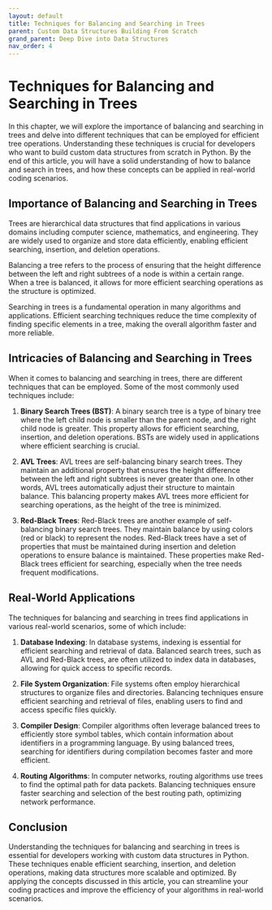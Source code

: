 ```yaml
---
layout: default
title: Techniques for Balancing and Searching in Trees
parent: Custom Data Structures Building From Scratch
grand_parent: Deep Dive into Data Structures
nav_order: 4
---
```

# Techniques for Balancing and Searching in Trees

In this chapter, we will explore the importance of balancing and searching in trees and delve into different techniques that can be employed for efficient tree operations. Understanding these techniques is crucial for developers who want to build custom data structures from scratch in Python. By the end of this article, you will have a solid understanding of how to balance and search in trees, and how these concepts can be applied in real-world coding scenarios.

## Importance of Balancing and Searching in Trees

Trees are hierarchical data structures that find applications in various domains including computer science, mathematics, and engineering. They are widely used to organize and store data efficiently, enabling efficient searching, insertion, and deletion operations.

Balancing a tree refers to the process of ensuring that the height difference between the left and right subtrees of a node is within a certain range. When a tree is balanced, it allows for more efficient searching operations as the structure is optimized.

Searching in trees is a fundamental operation in many algorithms and applications. Efficient searching techniques reduce the time complexity of finding specific elements in a tree, making the overall algorithm faster and more reliable.

## Intricacies of Balancing and Searching in Trees

When it comes to balancing and searching in trees, there are different techniques that can be employed. Some of the most commonly used techniques include:

1. **Binary Search Trees (BST)**: A binary search tree is a type of binary tree where the left child node is smaller than the parent node, and the right child node is greater. This property allows for efficient searching, insertion, and deletion operations. BSTs are widely used in applications where efficient searching is crucial.

2. **AVL Trees**: AVL trees are self-balancing binary search trees. They maintain an additional property that ensures the height difference between the left and right subtrees is never greater than one. In other words, AVL trees automatically adjust their structure to maintain balance. This balancing property makes AVL trees more efficient for searching operations, as the height of the tree is minimized.

3. **Red-Black Trees**: Red-Black trees are another example of self-balancing binary search trees. They maintain balance by using colors (red or black) to represent the nodes. Red-Black trees have a set of properties that must be maintained during insertion and deletion operations to ensure balance is maintained. These properties make Red-Black trees efficient for searching, especially when the tree needs frequent modifications.

## Real-World Applications

The techniques for balancing and searching in trees find applications in various real-world scenarios, some of which include:

1. **Database Indexing**: In database systems, indexing is essential for efficient searching and retrieval of data. Balanced search trees, such as AVL and Red-Black trees, are often utilized to index data in databases, allowing for quick access to specific records.

2. **File System Organization**: File systems often employ hierarchical structures to organize files and directories. Balancing techniques ensure efficient searching and retrieval of files, enabling users to find and access specific files quickly.

3. **Compiler Design**: Compiler algorithms often leverage balanced trees to efficiently store symbol tables, which contain information about identifiers in a programming language. By using balanced trees, searching for identifiers during compilation becomes faster and more efficient.

4. **Routing Algorithms**: In computer networks, routing algorithms use trees to find the optimal path for data packets. Balancing techniques ensure faster searching and selection of the best routing path, optimizing network performance.

## Conclusion

Understanding the techniques for balancing and searching in trees is essential for developers working with custom data structures in Python. These techniques enable efficient searching, insertion, and deletion operations, making data structures more scalable and optimized. By applying the concepts discussed in this article, you can streamline your coding practices and improve the efficiency of your algorithms in real-world scenarios.